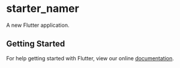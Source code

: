 # starter_namer

A new Flutter application.

## Getting Started

For help getting started with Flutter, view our online
[documentation](https://flutter.io/).
